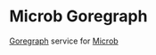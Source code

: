 # Microb Goregraph

[Goregraph](https://github.com/synw/goregraph) service for [Microb](https://github.com/synw/microb)